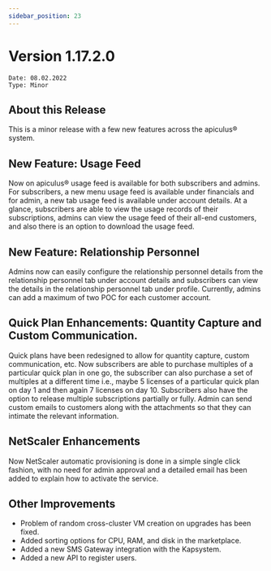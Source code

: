```yaml
---
sidebar_position: 23
---
```

# Version 1.17.2.0
```
Date: 08.02.2022
Type: Minor
```

## About this Release

This is a minor release with a few new features across the apiculus® system.

## New Feature: Usage Feed

Now on apiculus® usage feed is available for both subscribers and admins. For subscribers, a new menu usage feed is available under financials and for admin, a new tab usage feed is available under account details. At a glance, subscribers are able to view the usage records of their subscriptions, admins can view the usage feed of their all-end customers, and also there is an option to download the usage feed.

## New Feature: Relationship Personnel

Admins now can easily configure the relationship personnel details from the relationship personnel tab under account details and subscribers can view the details in the relationship personnel tab under profile. Currently, admins can add a maximum of two POC for each customer account.

## Quick Plan Enhancements: Quantity Capture and Custom Communication.

Quick plans have been redesigned to allow for quantity capture, custom communication, etc. Now subscribers are able to purchase multiples of a particular quick plan in one go, the subscriber can also purchase a set of multiples at a different time i.e., maybe 5 licenses of a particular quick plan on day 1 and then again 7 licenses on day 10. Subscribers also have the option to release multiple subscriptions partially or fully. Admin can send custom emails to customers along with the attachments so that they can intimate the relevant information.

## NetScaler Enhancements

Now NetScaler automatic provisioning is done in a simple single click fashion, with no need for admin approval and a detailed email has been added to explain how to activate the service.

## Other Improvements

- Problem of random cross-cluster VM creation on upgrades has been fixed.
- Added sorting options for CPU, RAM, and disk in the marketplace.
- Added a new SMS Gateway integration with the Kapsystem.
- Added a new API to register users.
